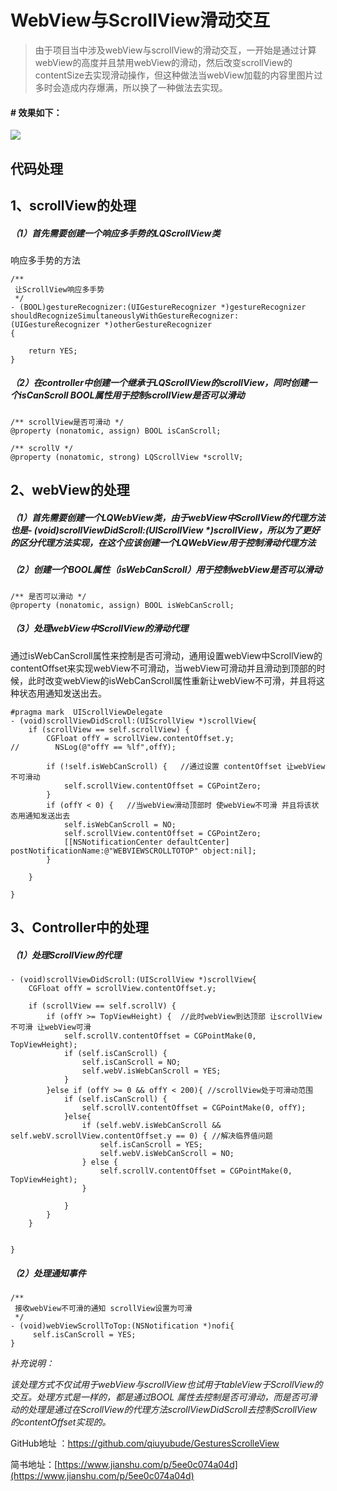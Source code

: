 # WebView与ScrollView滑动交互


>  由于项目当中涉及webView与scrollView的滑动交互，一开始是通过计算webView的高度并且禁用webView的滑动，然后改变scrollView的contentSize去实现滑动操作，但这种做法当webView加载的内容里图片过多时会造成内存爆满，所以换了一种做法去实现。

#### # 效果如下：

![](http://ww1.sinaimg.cn/large/ed0bfc02gy1g4epyh5f98g20a006ojx3.gif)

## 代码处理

##  1、scrollView的处理
#####    （1）首先需要创建一个响应多手势的LQScrollView类
响应多手势的方法

```
/**
 让ScrollView响应多手势
 */
- (BOOL)gestureRecognizer:(UIGestureRecognizer *)gestureRecognizer shouldRecognizeSimultaneouslyWithGestureRecognizer:(UIGestureRecognizer *)otherGestureRecognizer
{
    
    return YES;
}
```
#####  （2）在controller中创建一个继承于LQScrollView的scrollView，同时创建一个isCanScroll BOOL属性用于控制scrollView是否可以滑动

```
/** scrollView是否可滑动 */
@property (nonatomic, assign) BOOL isCanScroll;

/** scrollV */
@property (nonatomic, strong) LQScrollView *scrollV;
```


## 2、webView的处理

##### （1）首先需要创建一个LQWebView类，由于webView中ScrollView的代理方法也是- (void)scrollViewDidScroll:(UIScrollView *)scrollView，所以为了更好的区分代理方法实现，在这个应该创建一个LQWebView用于控制滑动代理方法

##### （2）创建一个BOOL属性（isWebCanScroll）用于控制webView是否可以滑动
```
/** 是否可以滑动 */
@property (nonatomic, assign) BOOL isWebCanScroll;
```
##### （3）处理webView中ScrollView的滑动代理
通过isWebCanScroll属性来控制是否可滑动，通用设置webView中ScrollView的contentOffset来实现webView不可滑动，当webView可滑动并且滑动到顶部的时候，此时改变webView的isWebCanScroll属性重新让webView不可滑，并且将这种状态用通知发送出去。
```
#pragma mark  UIScrollViewDelegate
- (void)scrollViewDidScroll:(UIScrollView *)scrollView{
    if (scrollView == self.scrollView) {
        CGFloat offY = scrollView.contentOffset.y;
//        NSLog(@"offY == %lf",offY);
        
        if (!self.isWebCanScroll) {   //通过设置 contentOffset 让webView不可滑动
            self.scrollView.contentOffset = CGPointZero;
        }
        if (offY < 0) {   //当webView滑动顶部时 使webView不可滑 并且将该状态用通知发送出去
            self.isWebCanScroll = NO;
            self.scrollView.contentOffset = CGPointZero;
            [[NSNotificationCenter defaultCenter] postNotificationName:@"WEBVIEWSCROLLTOTOP" object:nil];
        }
        
    }
    
}
```

## 3、Controller中的处理
##### （1）处理ScrollView的代理
```
- (void)scrollViewDidScroll:(UIScrollView *)scrollView{
    CGFloat offY = scrollView.contentOffset.y;
    
    if (scrollView == self.scrollV) {
        if (offY >= TopViewHeight) {  //此时webView到达顶部 让scrollView不可滑 让webView可滑
            self.scrollV.contentOffset = CGPointMake(0, TopViewHeight);
            if (self.isCanScroll) {
                self.isCanScroll = NO;
                self.webV.isWebCanScroll = YES;
            }
        }else if (offY >= 0 && offY < 200){ //scrollView处于可滑动范围
            if (self.isCanScroll) {
                self.scrollV.contentOffset = CGPointMake(0, offY);
            }else{
                if (self.webV.isWebCanScroll && self.webV.scrollView.contentOffset.y == 0) { //解决临界值问题
                    self.isCanScroll = YES;
                    self.webV.isWebCanScroll = NO;
                } else {
                    self.scrollV.contentOffset = CGPointMake(0, TopViewHeight);
                }
                
            }
        }
    }
    
    
}

```
##### （2）处理通知事件
```
/**
 接收webView不可滑的通知 scrollView设置为可滑
 */
- (void)webViewScrollToTop:(NSNotification *)nofi{
     self.isCanScroll = YES;
}
```
*补充说明：*

*该处理方式不仅试用于webView与scrollView也试用于tableView于ScrollView的交互。处理方式是一样的，都是通过BOOL 属性去控制是否可滑动，而是否可滑动的处理是通过在ScrollView的代理方法scrollViewDidScroll去控制ScrollView的contentOffset实现的。*

GitHub地址 ：https://github.com/qiuyubude/GesturesScrolleView

简书地址：[https://www.jianshu.com/p/5ee0c074a04d](https://www.jianshu.com/p/5ee0c074a04d)
